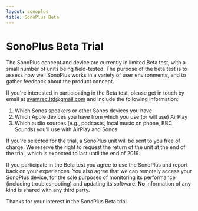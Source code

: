 ```yaml
---
layout: sonoplus
title: SonoPlus Beta
---
```


# SonoPlus Beta Trial

The SonoPlus concept and device are currently in limited Beta test, with a small number of units being field-tested. The purpose of the beta test is to assess how well SonoPlus works in a variety of user environments, and to gather feedback about the product concept.

If you're interested in participating in the Beta test, please get in touch by email at <a href="mailto:avantrec.ltd@gmail.com">avantrec.ltd@gmail.com</a> and include the following information:

1. Which Sonos speakers or other Sonos devices you have
2. Which Apple devices you have from which you use (or will use) AirPlay
3. Which audio sources (e.g., podcasts, local music on phone, BBC Sounds) you'll use with AirPlay and Sonos

If you're selected for the trial, a SonoPlus unit will be sent to you free of charge. We reserve the right to request the return of the unit at the end of the trial, which is expected to last until the end of 2019.

If you participate in the Beta test you agree to use the SonoPlus and report back on your experiences. You also agree that we can remotely access your SonoPlus device, for the sole purposes of monitoring its performance (including troubleshooting) and updating its software. **No** information of any kind is shared with any third party.

Thanks for your interest in the SonoPlus Beta trial.